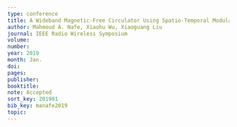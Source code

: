 ```yaml
---
type: conference
title: A Wideband Magnetic-Free Circulator Using Spatio-Temporal Modulation of 2-pole Bandpass Filters
author: Mahmoud A. Nafe, Xiaohu Wu, Xiaoguang Liu
journal: IEEE Radio Wireless Symposium
volume:
number:
year: 2019
month: Jan.
doi:
pages:
publisher:
booktitle:
note: Accepted
sort_key: 201901
bib_key: manafe2019
topic:
---
```

